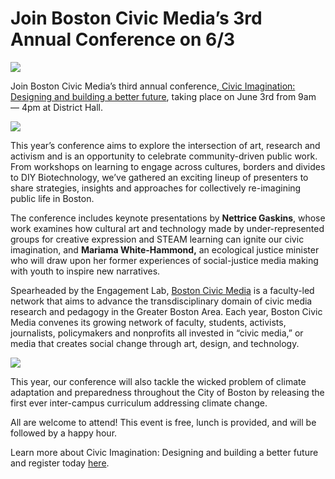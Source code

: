 # Join Boston Civic Media’s 3rd Annual Conference on 6/3

![](https://res.cloudinary.com/engagement-lab-home/image/upload/v1/homepage-2.0/news/medium/0__lzMzr9DGuaMt51Z.png)

Join Boston Civic Media’s third annual conference,[ Civic Imagination: Designing and building a better future](https://civicimagination.splashthat.com/), taking place on June 3rd from 9am — 4pm at District Hall.

![](https://res.cloudinary.com/engagement-lab-home/image/upload/v1/homepage-2.0/news/medium/1_G6qmllKY_4DbPdFaoDeILg.jpeg)

This year’s conference aims to explore the intersection of art, research and activism and is an opportunity to celebrate community-driven public work. From workshops on learning to engage across cultures, borders and divides to DIY Biotechnology, we’ve gathered an exciting lineup of presenters to share strategies, insights and approaches for collectively re-imagining public life in Boston.

The conference includes keynote presentations by **Nettrice Gaskins**, whose work examines how cultural art and technology made by under-represented groups for creative expression and STEAM learning can ignite our civic imagination, and **Mariama White-Hammond,** an ecological justice minister who will draw upon her former experiences of social-justice media making with youth to inspire new narratives.

Spearheaded by the Engagement Lab, [Boston Civic Media](http://bostoncivic.media) is a faculty-led network that aims to advance the transdisciplinary domain of civic media research and pedagogy in the Greater Boston Area. Each year, Boston Civic Media convenes its growing network of faculty, students, activists, journalists, policymakers and nonprofits all invested in “civic media,” or media that creates social change through art, design, and technology.

![](https://res.cloudinary.com/engagement-lab-home/image/upload/v1/homepage-2.0/news/medium/0_pEP52qSnDr-08iVc.jpeg)

This year, our conference will also tackle the wicked problem of climate adaptation and preparedness throughout the City of Boston by releasing the first ever inter-campus curriculum addressing climate change.

All are welcome to attend! This event is free, lunch is provided, and will be followed by a happy hour.

Learn more about Civic Imagination: Designing and building a better future and register today [here](https://civicimagination.splashthat.com/).
